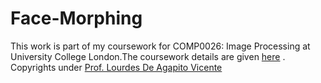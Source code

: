# Face-Morphing

This work is part of my coursework for COMP0026: Image Processing at University College London.The coursework details are given [here](https://github.com/Sk4587/Poisson-Image-editing/blob/main/Poisson%20Image%20Editing%20Coursework.pdf) . Copyrights under [Prof. Lourdes De Agapito Vicente](https://profiles.ucl.ac.uk/40331-lourdes-de-agapito-vicente)
